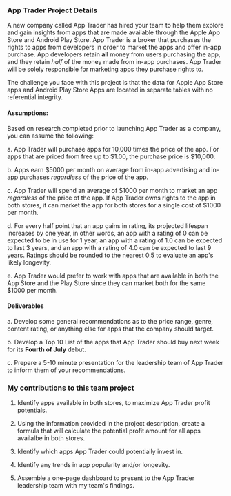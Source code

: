 ### App Trader Project Details

A new company called App Trader has hired your team to help them explore and gain insights from apps that are made available through the Apple App Store and Android Play Store. App Trader is a broker that purchases the rights to apps from developers in order to market the apps and offer in-app purchase. App developers retain **all** money from users purchasing the app, and they retain _half_ of the money made from in-app purchases. App Trader will be solely responsible for marketing apps they purchase rights to.  

The challenge you face with this project is that the data for Apple App Store apps and Android Play Store Apps are located in separate tables with no referential integrity.

#### Assumptions:
Based on research completed prior to launching App Trader as a company, you can assume the following:  

a. App Trader will purchase apps for 10,000 times the price of the app. For apps that are priced from free up to $1.00, the purchase price is $10,000.  

b. Apps earn $5000 per month on average from in-app advertising and in-app purchases _regardless_ of the price of the app.  

c. App Trader will spend an average of $1000 per month to market an app _regardless_ of the price of the app. If App Trader owns rights to the app in both stores, it can market the app for both stores for a single cost of $1000 per month.  

d. For every half point that an app gains in rating, its projected lifespan increases by one year, in other words, an app with a rating of 0 can be expected to be in use for 1 year, an app with a rating of 1.0 can be expected to last 3 years, and an app with a rating of 4.0 can be expected to last 9 years. Ratings should be rounded to the nearest 0.5 to evaluate an app's likely longevity.  

e. App Trader would prefer to work with apps that are available in both the App Store and the Play Store since they can market both for the same $1000 per month. 

#### Deliverables
a. Develop some general recommendations as to the price range, genre, content rating, or anything else for apps that the company should target.  

b. Develop a Top 10 List of the apps that App Trader should buy next week for its **Fourth of July** debut.  

c. Prepare a 5-10 minute presentation for the leadership team of App Trader to inform them of your recommendations.



### My contributions to this team project
1. Identify apps available in both stores, to maximize App Trader profit potentials.

2. Using the information provided in the project description, create a formula that will calculate the potential profit amount for all apps availalbe in both stores.

3. Identify which apps App Trader could potentially invest in.

4. Identify any trends in app popularity and/or longevity.

5. Assemble a one-page dashboard to present to the App Trader leadership team with my team's findings.